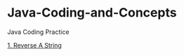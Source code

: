 # Java-Coding-and-Concepts
Java Coding Practice


[1. Reverse A String](/coding/src/main/java/com/solution/coding/solution1.java)
